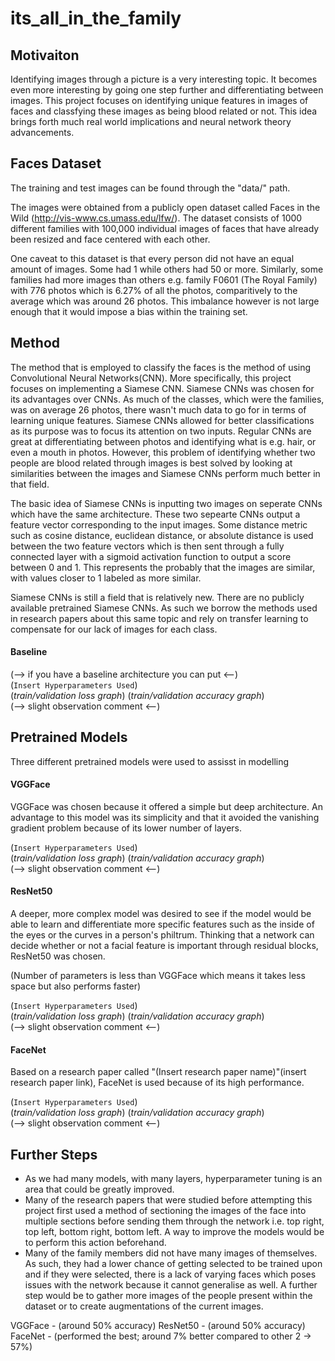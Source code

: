 # its_all_in_the_family

## Motivaiton
Identifying images through a picture is a very interesting topic. It becomes even more interesting by going one step further and differentiating between images. This project focuses on identifying unique features in images of faces and classfying these images as being blood related or not. This idea brings forth much real world implications and neural network theory advancements.

## Faces Dataset
The training and test images can be found through the "data/" path.

The images were obtained from a publicly open dataset called Faces in the Wild (http://vis-www.cs.umass.edu/lfw/). The dataset consists of 1000 different families with 100,000 individual images of faces that have already been resized and face centered with each other.

One caveat to this dataset is that every person did not have an equal amount of images. Some had 1 while others had 50 or more. Similarly, some families had more images than others e.g. family F0601 (The Royal Family) with 776 photos which is 6.27% of all the photos, comparitively to the average which was around 26 photos. This imbalance however is not large enough that it would impose a bias within the training set.

## Method
The method that is employed to classify the faces is the method of using Convolutional Neural Networks(CNN). More specifically, this project focuses on implementing a Siamese CNN. Siamese CNNs was chosen for its advantages over CNNs. As much of the classes, which were the families, was on average 26 photos, there wasn't much data to go for in terms of learning unique features. Siamese CNNs allowed for better classifications as its purpose was to focus its attention on two inputs. Regular CNNs are great at differentiating between photos and identifying what is e.g. hair, or even a mouth in photos. However, this problem of identifying whether two people are blood related through images is best solved by looking at similarities between the images and Siamese CNNs perform much better in that field.

The basic idea of Siamese CNNs is inputting two images on seperate CNNs which have the same architecture. These two sepearte CNNs output a feature vector corresponding to the input images. Some distance metric such as cosine distance, euclidean distance, or absolute distance is used between the two feature vectors which is then sent through a fully connected layer with a sigmoid activation function to output a score between 0 and 1. This represents the probably that the images are similar, with values closer to 1 labeled as more similar. 

Siamese CNNs is still a field that is relatively new. There are no publicly available pretrained Siamese CNNs. As such we borrow the methods used in research papers about this same topic and rely on transfer learning to compensate for our lack of images for each class. 

#### Baseline 
(--> if you have a baseline architecture you can put <--)<br>
(```Insert Hyperparameters Used```) <br>
(*train/validation loss graph*) (*train/validation accuracy graph*)<br>
(--> slight observation comment <--)<br>

## Pretrained Models
Three different pretrained models were used to assisst in modelling

#### VGGFace
VGGFace was chosen because it offered a simple but deep architecture. An advantage to this model was its simplicity and that it avoided the vanishing gradient problem because of its lower number of layers.

(```Insert Hyperparameters Used```) <br>
(*train/validation loss graph*) (*train/validation accuracy graph*)<br>
(--> slight observation comment <--)<br>

#### ResNet50
A deeper, more complex model was desired to see if the model would be able to learn and differentiate more specific features such as the inside of the eyes or the curves in a person's philtrum. Thinking that a network can decide whether or not a facial feature is important through residual blocks, ResNet50 was chosen.

(Number of parameters is less than VGGFace which means it takes less space but also performs faster)

(```Insert Hyperparameters Used```) <br>
(*train/validation loss graph*) (*train/validation accuracy graph*)<br>
(--> slight observation comment <--)<br>

#### FaceNet
Based on a research paper called "(Insert research paper name)"(insert research paper link), FaceNet is used because of its high performance.

(```Insert Hyperparameters Used```) <br>
(*train/validation loss graph*) (*train/validation accuracy graph*)<br>
(--> slight observation comment <--)<br>

## Further Steps
- As we had many models, with many layers, hyperparameter tuning is an area that could be greatly improved. 
- Many of the research papers that were studied before attempting this project first used a method of sectioning the images of the face into multiple sections before sending them through the network i.e. top right, top left, bottom right, bottom left. A way to improve the models would be to perform this action beforehand.
- Many of the family members did not have many images of themselves. As such, they had a lower chance of getting selected to be trained upon and if they were selected, there is a lack of varying faces which poses issues with the network because it cannot generalise as well. A further step would be to gather more images of the people present within the dataset or to create augmentations of the current images.




VGGFace - (around 50% accuracy)
ResNet50 - (around 50% accuracy)
FaceNet - (performed the best; around 7% better compared to other 2 -> 57%) 








